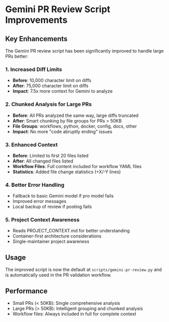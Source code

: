 # Gemini PR Review Script Improvements

## Key Enhancements

The Gemini PR review script has been significantly improved to handle large PRs better:

### 1. **Increased Diff Limits**
- **Before**: 10,000 character limit on diffs
- **After**: 75,000 character limit on diffs
- **Impact**: 7.5x more context for Gemini to analyze

### 2. **Chunked Analysis for Large PRs**
- **Before**: All PRs analyzed the same way, large diffs truncated
- **After**: Smart chunking by file groups for PRs > 50KB
- **File Groups**: workflows, python, docker, config, docs, other
- **Impact**: No more "code abruptly ending" issues

### 3. **Enhanced Context**
- **Before**: Limited to first 20 files listed
- **After**: All changed files listed
- **Workflow Files**: Full content included for workflow YAML files
- **Statistics**: Added file change statistics (+X/-Y lines)

### 4. **Better Error Handling**
- Fallback to basic Gemini model if pro model fails
- Improved error messages
- Local backup of review if posting fails

### 5. **Project Context Awareness**
- Reads PROJECT_CONTEXT.md for better understanding
- Container-first architecture considerations
- Single-maintainer project awareness

## Usage

The improved script is now the default at `scripts/gemini-pr-review.py` and is automatically used in the PR validation workflow.

## Performance

- Small PRs (< 50KB): Single comprehensive analysis
- Large PRs (> 50KB): Intelligent grouping and chunked analysis
- Workflow files: Always included in full for complete context